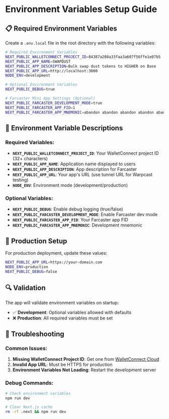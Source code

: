 # Environment Variables Setup Guide

## 📋 **Required Environment Variables**

Create a `.env.local` file in the root directory with the following variables:

```bash
# Required Environment Variables
NEXT_PUBLIC_WALLETCONNECT_PROJECT_ID=84387a208a33faa3a607f56ffe1e07b5
NEXT_PUBLIC_APP_NAME=SWAPDUST
NEXT_PUBLIC_APP_DESCRIPTION=Bulk swap dust tokens to HIGHER on Base
NEXT_PUBLIC_APP_URL=http://localhost:3000
NODE_ENV=development

# Optional Environment Variables
NEXT_PUBLIC_DEBUG=true

# Farcaster Mini App Settings (Optional)
NEXT_PUBLIC_FARCASTER_DEVELOPMENT_MODE=true
NEXT_PUBLIC_FARCASTER_APP_FID=1
NEXT_PUBLIC_FARCASTER_APP_MNEMONIC=abandon abandon abandon abandon abandon abandon abandon abandon abandon abandon abandon about
```

## 🔧 **Environment Variable Descriptions**

### **Required Variables:**

- **`NEXT_PUBLIC_WALLETCONNECT_PROJECT_ID`**: Your WalletConnect project ID (32+ characters)
- **`NEXT_PUBLIC_APP_NAME`**: Application name displayed to users
- **`NEXT_PUBLIC_APP_DESCRIPTION`**: App description for Farcaster
- **`NEXT_PUBLIC_APP_URL`**: Your app's URL (use tunnel URL for Warpcast testing)
- **`NODE_ENV`**: Environment mode (development/production)

### **Optional Variables:**

- **`NEXT_PUBLIC_DEBUG`**: Enable debug logging (true/false)
- **`NEXT_PUBLIC_FARCASTER_DEVELOPMENT_MODE`**: Enable Farcaster dev mode
- **`NEXT_PUBLIC_FARCASTER_APP_FID`**: Your Farcaster app FID
- **`NEXT_PUBLIC_FARCASTER_APP_MNEMONIC`**: Development mnemonic

## 🚀 **Production Setup**

For production deployment, update these values:

```bash
NEXT_PUBLIC_APP_URL=https://your-domain.com
NODE_ENV=production
NEXT_PUBLIC_DEBUG=false
```

## 🔍 **Validation**

The app will validate environment variables on startup:

- ✅ **Development**: Optional variables allowed with defaults
- ❌ **Production**: All required variables must be set

## 📝 **Troubleshooting**

### **Common Issues:**

1. **Missing WalletConnect Project ID**: Get one from [WalletConnect Cloud](https://cloud.walletconnect.com/)
2. **Invalid App URL**: Must be HTTPS for production
3. **Environment Variables Not Loading**: Restart the development server

### **Debug Commands:**

```bash
# Check environment variables
npm run dev

# Clear Next.js cache
rm -rf .next && npm run dev
``` 
